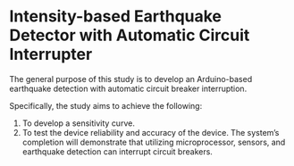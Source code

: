 # Intensity-based Earthquake Detector with Automatic Circuit Interrupter

The general purpose of this study is to develop an Arduino-based earthquake detection with automatic circuit breaker interruption.

Specifically, the study aims to achieve the following:
1. To develop a sensitivity curve.
2. To test the device reliability and accuracy of the device.
  The system’s completion will demonstrate that utilizing microprocessor, sensors, and earthquake detection can interrupt circuit breakers.